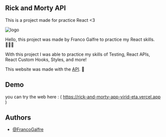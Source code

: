 ## Rick and Morty API 

This is a project made for practice React <3

![logo](https://i.imgur.com/LezIZdD.jpg)

Hello, this project was made by Franco Galfre to practice my React skills. 👩🏻‍💻

With this project I was able to practice my skills of Testing, React APIs, React Custom Hooks, Styles, and more!

This website was made with the [API](https://rickandmortyapi.com). 🥝

## Demo

you can try the web here : ( https://rick-and-morty-app-virid-eta.vercel.app )

## Authors

- [@FrancoGalfre](https://www.github.com/francogalfre)
